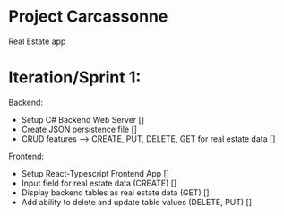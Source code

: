 # Project Carcassonne
Real Estate app 

# Iteration/Sprint 1:
Backend:
- Setup C# Backend Web Server []
- Create JSON persistence file []
- CRUD features --> CREATE, PUT, DELETE, GET for real estate data []

Frontend:
- Setup React-Typescript Frontend App []
- Input field for real estate data (CREATE) []
- Display backend tables as real estate data (GET) []
- Add ability to delete and update table values (DELETE, PUT) []
